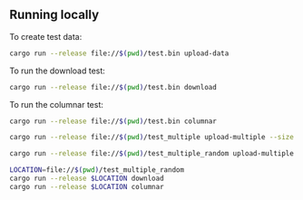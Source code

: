 

## Running locally

To create test data:

```bash
cargo run --release file://$(pwd)/test.bin upload-data
```

To run the download test:

```bash
cargo run --release file://$(pwd)/test.bin download
```

To run the columnar test:

```bash
cargo run --release file://$(pwd)/test.bin columnar
```


```bash
cargo run --release file://$(pwd)/test_multiple upload-multiple --size $((100 * 1024 * 1024))
```

```bash
cargo run --release file://$(pwd)/test_multiple_random upload-multiple --size $((100 * 1024 * 1024)) --random-prefixes
```

```bash
LOCATION=file://$(pwd)/test_multiple_random
cargo run --release $LOCATION download
cargo run --release $LOCATION columnar
```